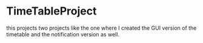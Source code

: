 # TimeTableProject
this projects two projects like the one where I created the GUI version of the timetable and the notification version as well.
